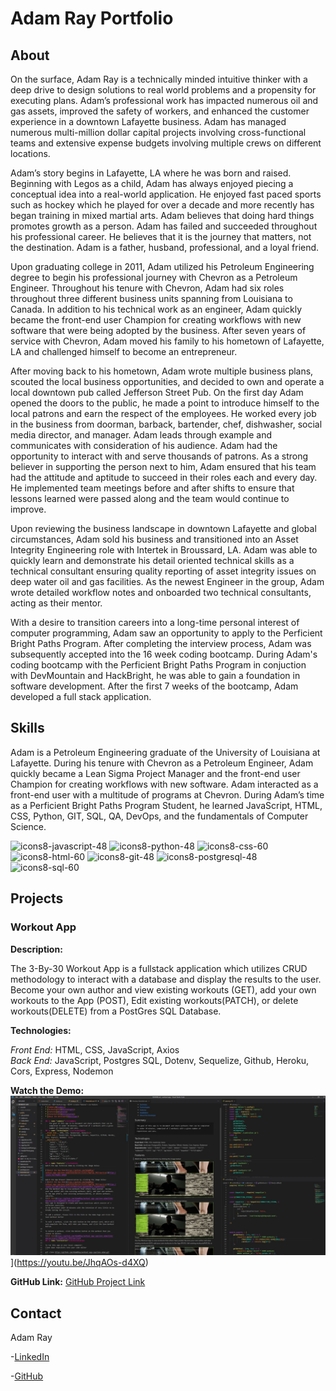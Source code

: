 # Adam Ray Portfolio
## About 
On the surface, Adam Ray is a technically minded intuitive thinker with a deep drive to design solutions to real world problems and a propensity for executing plans. Adam’s professional work has impacted numerous oil and gas assets, improved the safety of workers, and enhanced the customer experience in a downtown Lafayette business. Adam has managed numerous multi-million dollar capital projects involving cross-functional teams and extensive expense budgets involving multiple crews on different locations.

Adam’s story begins in Lafayette, LA where he was born and raised. Beginning with Legos as a child, Adam has always enjoyed piecing a conceptual idea into a real-world application. He enjoyed fast paced sports such as hockey which he played for over a decade and more recently has began training in mixed martial arts. Adam believes that doing hard things promotes growth as a person. Adam has failed and succeeded throughout his professional career. He believes that it is the journey that matters, not the destination. Adam is a father, husband, professional, and a loyal friend. 

Upon graduating college in 2011, Adam utilized his Petroleum Engineering degree to begin his professional journey with Chevron as a Petroleum Engineer. Throughout his tenure with Chevron, Adam had six roles throughout three different business units spanning from Louisiana to Canada. In addition to his technical work as an engineer, Adam quickly became the front-end user Champion for creating workflows with new software that were being adopted by the business. After seven years of service with Chevron, Adam moved his family to his hometown of Lafayette, LA and challenged himself to become an entrepreneur. 
 
After moving back to his hometown, Adam wrote multiple business plans, scouted the local business opportunities, and decided to own and operate a local downtown pub called Jefferson Street Pub. On the first day Adam opened the doors to the public, he made a point to introduce himself to the local patrons and earn the respect of the employees. He worked every job in the business from doorman, barback, bartender, chef, dishwasher, social media director, and manager. Adam leads through example and communicates with consideration of his audience. Adam had the opportunity to interact with and serve thousands of patrons. As a strong believer in supporting the person next to him, Adam ensured that his team had the attitude and aptitude to succeed in their roles each and every day. He implemented team meetings before and after shifts to ensure that lessons learned were passed along and the team would continue to improve.

Upon reviewing the business landscape in downtown Lafayette and global circumstances, Adam sold his business and transitioned into an Asset Integrity Engineering role with Intertek in Broussard, LA. Adam was able to quickly learn and demonstrate his detail oriented technical skills as a technical consultant ensuring quality reporting of asset integrity issues on deep water oil and gas facilities. As the newest Engineer in the group, Adam wrote detailed workflow notes and onboarded two technical consultants, acting as their mentor.

With a desire to transition careers into a long-time personal interest of computer programming, Adam saw an opportunity to apply to the Perficient Bright Paths Program. After completing the interview process, Adam was subsequently accepted into the 16 week coding bootcamp. During Adam's coding bootcamp with the Perficient Bright Paths Program in conjuction with DevMountain and HackBright, he was able to gain a foundation in software development.  After the first 7 weeks of the bootcamp, Adam developed a full stack application.

## Skills
Adam is a Petroleum Engineering graduate of the University of Louisiana at Lafayette. During his tenure with Chevron as a Petroleum Engineer, Adam quickly became a Lean Sigma Project Manager and the front-end user Champion for creating workflows with new software. Adam interacted as a front-end user with a multitude of programs at Chevron. During Adam’s time as a Perficient Bright Paths Program Student, he learned JavaScript, HTML, CSS, Python, GIT, SQL, QA, DevOps, and the fundamentals of Computer Science.

![icons8-javascript-48](https://user-images.githubusercontent.com/92332985/143921177-ba405848-2b0f-4652-be28-f390520c2a1d.png)
![icons8-python-48](https://user-images.githubusercontent.com/92332985/143921227-1ef8398f-9ed0-4a75-873f-025cd416f17b.png)
![icons8-css-60](https://user-images.githubusercontent.com/92332985/143921233-4dc4112f-c66c-4225-be64-116588b4cb87.png)
![icons8-html-60](https://user-images.githubusercontent.com/92332985/143921236-77cc6e57-6dec-476b-87b8-d66cd407eb1a.png)
![icons8-git-48](https://user-images.githubusercontent.com/92332985/143921242-b5615b3c-eb2a-442b-ad42-65fffe3ddba8.png)
![icons8-postgresql-48](https://user-images.githubusercontent.com/92332985/143921246-649bfe92-b248-4557-8c5a-4a9e39ac8ccf.png)
![icons8-sql-60](https://user-images.githubusercontent.com/92332985/143921252-69af164c-cb97-45b6-bc2a-260c0f57c6a2.png)

## Projects

### Workout App
**Description:** 

The 3-By-30 Workout App is a fullstack application which utilizes CRUD methodology to interact with a database and display the results to the user.  Become your own author and view existing workouts (GET), add your own workouts to the App (POST), Edit existing workouts(PATCH), or delete workouts(DELETE) from a PostGres SQL Database.

**Technologies:**

_Front End:_ HTML, CSS, JavaScript, Axios<br/>
_Back End:_ JavaScript, Postgres SQL, Dotenv, Sequelize, Github, Heroku, Cors, Express, Nodemon  <br/>

**Watch the Demo:**
![Watch the App Demo](https://github.com/Adam0Ray/workout-app-capstone-adam/blob/master/static/technicalDemoPhoto.JPG?raw=true)](https://youtu.be/JhqAOs-d4XQ)

**GitHub Link:**
[GitHub Project Link](https://github.com/Adam0Ray/workout-app-capstone-adam)
## Contact
Adam Ray

-[LinkedIn](https://www.linkedin.com/in/adam-ray-8a26853b/)

-[GitHub](https://github.com/Adam0Ray)
